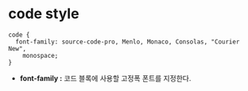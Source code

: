 code style
===
```
code {
  font-family: source-code-pro, Menlo, Monaco, Consolas, "Courier New",
    monospace;
}

```
- **font-family :** 코드 블록에 사용할 고정폭 폰트를 지정한다.